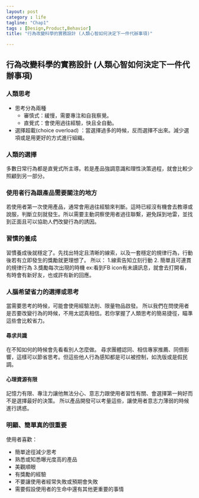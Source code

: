 ```yaml
---
layout: post
category : life 
tagline: "Chap1"
tags : [Design,Product,Behavior]
title: "行為改變科學的實務設計 (人類心智如何決定下一件代辦事項)"

---
```


## 行為改變科學的實務設計 (人類心智如何決定下一件代辦事項)
### 人類思考
- 思考分為兩種
	- 審慎式：緩慢，需要專注和自我察覺。
	- 直覺式：會使用過往經驗，快且全自動。
- 選擇超載(choice overload) ：當選擇過多的時候，反而選擇不出來。減少選項或是用更好的方式進行組織。

### 人類的選擇
多數日常行為都是直覺式所主導。若是產品強調意識和理性決策過程，就會比較少照顧到另一部分。

### 使用者行為跟產品需要關注的地方
若使用者第一次使用產品，通常會用過往經驗來判斷。這時已經沒有機會去教導或說服，判斷立刻就發生。所以需要主動洞察使用者過往聯繫，避免踩到地雷，並找到正面且可以協助人們改變行為的誘因。

### 習慣的養成
習慣養成後就穩定了。先找出特定且清晰的線索，以及一套穩定的規律行為，行動後若有立即發生的獎勵就更理想了。
所以： 1.線索告知立刻行動 2. 簡單且可連貫的規律行為 3.獎勵每次出現的時機
ex:看到FB icon有未讀訊息，就會去打開看，有時會有新好友，也或許有新的回應。

### 人腦希望省力的選擇或思考
當需要思考的時候，可能會使用經驗法則、限量物品啟發。
所以我們在問使用者是否要改變行為的時候，不用太認真相信。若你掌握了人類思考的簡易捷徑，瞄準這些會比較省力。
#### 尋求共識
在不知如何的時候會先看看別人怎麼做。
尋求團體認同、相信專家推薦、同儕影響，這樣可以節省思考。但這些他人行為感知都是可以被控制，如洗版或是假民調。

#### 心理資源有限
記憶力有限、專注力讓他無法分心、意志力跟使用者習性有關、會選擇第一夠好而不是選擇最好的決策。
所以產品開發可以考量這些，讓使用者意志力薄弱的時候進行誘惑。

### 明顯、簡單真的很重要
使用者喜歡：
- 簡單途徑減少思考
- 熟悉或知悉曝光度高的產品
- 美觀順眼
- 有獎勵的經驗
- 不要讓使用者經常失敗或預期會失敗
- 需要假設使用者的生命中還有其他更重要的事情

